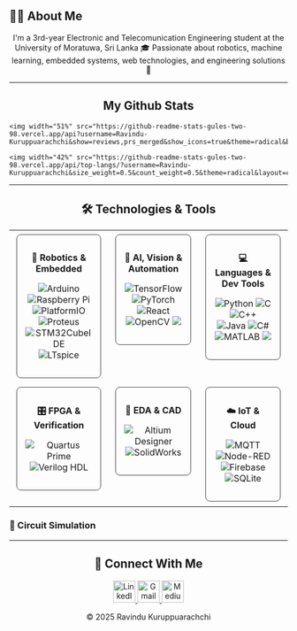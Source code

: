 ## 👨‍🎓 About Me
<p align="center">
  I'm a 3rd-year Electronic and Telecomunication Engineering student at the University of Moratuwa, Sri Lanka 🎓  
  Passionate about robotics, machine learning, embedded systems, web technologies, and engineering solutions 🚀
</p>

---


<h2 align="center">My Github Stats</h2>

<p align="center">

    <img width="51%" src="https://github-readme-stats-gules-two-98.vercel.app/api?username=Ravindu-Kuruppuarachchi&show=reviews,prs_merged&show_icons=true&theme=radical&bg_color=001F3F">

    <img width="42%" src="https://github-readme-stats-gules-two-98.vercel.app/api/top-langs/?username=Ravindu-Kuruppuarachchi&size_weight=0.5&count_weight=0.5&theme=radical&layout=compact&langs_count=8&bg_color=001F3F">

</p>


---

<h2 align="center">🛠️ Technologies & Tools</h2>

<table align="center" width="100%">
  <tr align="center">
    <td width="33%" valign="top">
      <div style="border: 1px solid #444; border-radius: 8px; padding: 15px; margin: 5px; min-height: 120px;">
        <p align="center"><b>🤖 Robotics & Embedded</b></p>
        <p align="center">
          <img src="https://img.shields.io/badge/Arduino-00979D?style=for-the-badge&logo=Arduino&logoColor=white" alt="Arduino"/>
          <img src="https://img.shields.io/badge/Raspberry%20Pi-A22846?style=for-the-badge&logo=Raspberry%20Pi&logoColor=white" alt="Raspberry Pi"/>
          <br>
          <img src="https://img.shields.io/badge/PlatformIO-FF7F00?style=for-the-badge&logo=PlatformIO&logoColor=white" alt="PlatformIO"/>
          <img src="https://img.shields.io/static/v1?style=for-the-badge&message=Proteus&color=0066CC&logo=proteus&logoColor=FFFFFF&label=" alt="Proteus"/
          <br>
          <img src="https://img.shields.io/badge/STM32CubeIDE-00669C?style=for-the-badge&logo=stmicroelectronics&logoColor=white" alt="STM32CubeIDE"/>
          <img src="https://img.shields.io/static/v1?style=for-the-badge&message=LTspice&color=0052CC&logo=linear-technology&logoColor=FFFFFF&label=" alt="LTspice"/>
        </p>
      </div>
    </td>
    <td width="33%" valign="top">
      <div style="border: 1px solid #444; border-radius: 8px; padding: 15px; margin: 5px; min-height: 120px;">
        <p align="center"><b>🧠 AI, Vision & Automation</b></p>
        <p align="center">
          <img src="https://img.shields.io/badge/TensorFlow-%23FF6F00.svg?style=for-the-badge&logo=TensorFlow&logoColor=white" alt="TensorFlow"/>
          <img src="https://img.shields.io/badge/PyTorch-%23EE4C2C.svg?style=for-the-badge&logo=PyTorch&logoColor=white" alt="PyTorch"/>
          <br>
          <img src="https://img.shields.io/badge/React-20232A?style=for-the-badge&logo=react&logoColor=61DAFB" alt="React"/>
          <br>
          <img src="https://img.shields.io/badge/OpenCV-5C3EE8?style=for-the-badge&logo=opencv&logoColor=white" alt="OpenCV"/>
          <img src="https://img.shields.io/badge/Docker-2496ED?style=for-the-badge&logo=docker&logoColor=white" />
        </p>
      </div>
    </td>
    <td width="33%" valign="top">
      <div style="border: 1px solid #444; border-radius: 8px; padding: 15px; margin: 5px; min-height: 120px;">
        <p align="center"><b>💻 Languages & Dev Tools</b></p>
        <p align="center">
          <img src="https://img.shields.io/badge/python-3670A0?style=for-the-badge&logo=python&logoColor=ffdd54" alt="Python"/>
          <img src="https://img.shields.io/badge/c-%23A8B9CC.svg?style=for-the-badge&logo=c&logoColor=white" alt="C"/>
          <img src="https://img.shields.io/badge/c++-%2300599C.svg?style=for-the-badge&logo=c%2B%2B&logoColor=white" alt="C++"/>
          <br>
          <img src="https://img.shields.io/badge/java-%23ED8B00.svg?style=for-the-badge&logo=openjdk&logoColor=white" alt="Java"/>
          <img src="https://img.shields.io/badge/c%23-%23239120.svg?style=for-the-badge&logo=c-sharp&logoColor=white" alt="C#"/>
          <br>
          <img src="https://img.shields.io/badge/MATLAB-0076A8?style=for-the-badge&logo=mathworks&logoColor=white" alt="MATLAB"/>
          <img src="https://img.shields.io/badge/Git-F05032?style=for-the-badge&logo=git&logoColor=white" />
        </p>
      </div>
    </td>
  </tr>
  <tr align="center">
    <td width="33%" valign="top">
      <div style="border: 1px solid #444; border-radius: 8px; padding: 15px; margin: 5px; min-height: 120px;">
        <p align="center"><b>🎛️ FPGA & Verification</b></p>
        <p align="center">
          <img src="https://img.shields.io/badge/Quartus%20Prime-003472?style=for-the-badge&logo=intel&logoColor=white" alt="Quartus Prime"/>
          <br>
          <img src="https://img.shields.io/badge/Verilog%20HDL-1E90FF?style=for-the-badge" alt="Verilog HDL"/>
        </p>
      </div>
    </td>
    <td width="33%" valign="top">
      <div style="border: 1px solid #444; border-radius: 8px; padding: 15px; margin: 5px; min-height: 120px;">
        <p align="center"><b>📐 EDA & CAD</b></p>
        <p align="center">
          <img src="https://img.shields.io/badge/Altium%20Designer-A5915F?style=for-the-badge&logo=altiumdesigner&logoColor=white" alt="Altium Designer"/>
          <br>
          <img src="https://img.shields.io/badge/SolidWorks-DA1F05?style=for-the-badge&logo=solidworks&logoColor=white" alt="SolidWorks"/>
        </p>
      </div>
    </td>
    <td width="33%" valign="top">
      <div style="border: 1px solid #444; border-radius: 8px; padding: 15px; margin: 5px; min-height: 120px;">
        <p align="center"><b>☁️ IoT & Cloud</b></p>
        <p align="center">
          <img src="https://img.shields.io/badge/MQTT-660066?style=for-the-badge&logo=mqtt&logoColor=white" alt="MQTT"/>
          <img src="https://img.shields.io/badge/Node--RED-8F0000?style=for-the-badge&logo=node-red&logoColor=white" alt="Node-RED"/>
          <br>
          <img src="https://img.shields.io/badge/Firebase-FFCA28?style=for-the-badge&logo=firebase&logoColor=black" alt="Firebase"/>
          <img src="https://img.shields.io/badge/SQLite-07405E?style=for-the-badge&logo=sqlite&logoColor=white" alt="SQLite"/>
        </p>
      </div>
    </td>
  </tr>
</table>



### 🔌 Circuit Simulation
<p align="center">
  
</p>



---

<h2 align="center">🔗 Connect With Me</h2>
<p align="center">
  <a href="https://linkedin.com/in/ravindu-rashmika" target="_blank">
    <img src="https://cdn.jsdelivr.net/gh/devicons/devicon/icons/linkedin/linkedin-original.svg" alt="LinkedIn" width="40" />
  </a>
  <a href="mailto:ravindukrashmika@gmail.com">
    <img src="https://cdn.jsdelivr.net/gh/devicons/devicon/icons/google/google-original.svg" alt="Gmail" width="40" />
  </a>
  <a href="https://medium.com/@ravindukrashmika" target="_blank">
    <img src="https://cdn.jsdelivr.net/npm/simple-icons@v11/icons/medium.svg" alt="Medium" width="40" />
  </a>
</p>

<p align="center">
  © 2025 Ravindu Kuruppuarachchi
</p>
